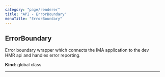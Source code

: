 ```yaml
---
category: "page/renderer"
title: "API - ErrorBoundary"
menuTitle: "ErrorBoundary"
---
```


## ErrorBoundary&nbsp;<a name="ErrorBoundary" href="https://github.com/seznam/ima/blob/v18.0.0-rc.1/packages/core/src/page/renderer/ErrorBoundary.js#L7" target="_blank"><span class="icon"><i class="fas fa-external-link-alt fa-xs"></i></span></a>
Error boundary wrapper which connects the IMA application to the
dev HMR api and handles error reporting.

**Kind**: global class  

* * *

